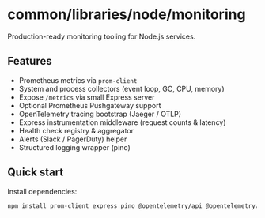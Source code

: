 # common/libraries/node/monitoring

Production-ready monitoring tooling for Node.js services.

## Features
- Prometheus metrics via `prom-client`
- System and process collectors (event loop, GC, CPU, memory)
- Expose `/metrics` via small Express server
- Optional Prometheus Pushgateway support
- OpenTelemetry tracing bootstrap (Jaeger / OTLP)
- Express instrumentation middleware (request counts & latency)
- Health check registry & aggregator
- Alerts (Slack / PagerDuty) helper
- Structured logging wrapper (pino)

## Quick start

Install dependencies:
```bash
npm install prom-client express pino @opentelemetry/api @opentelemetry/sdk-node @opentelemetry/auto-instrumentations-node @opentelemetry/exporter-jaeger @opentelemetry/exporter-collector node-fetch axios dotenv
